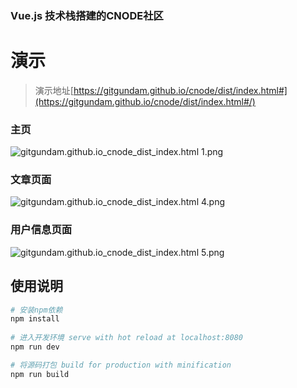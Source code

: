 ### Vue.js 技术栈搭建的CNODE社区
# 演示

>演示地址[https://gitgundam.github.io/cnode/dist/index.html#](https://gitgundam.github.io/cnode/dist/index.html#/)

### 主页

![gitgundam.github.io_cnode_dist_index.html _1_.png](https://i.loli.net/2020/11/06/at4UCeTEh1m9VlA.png)

### 文章页面

![gitgundam.github.io_cnode_dist_index.html _4_.png](https://i.loli.net/2020/11/06/GRPidIMLgTkXSf2.png)

### 用户信息页面

![gitgundam.github.io_cnode_dist_index.html _5_.png](https://i.loli.net/2020/11/06/kydfj9TCFXulbqv.png)



## 使用说明

``` bash
# 安装npm依赖
npm install
 
# 进入开发环境 serve with hot reload at localhost:8080
npm run dev

# 将源码打包 build for production with minification
npm run build

```
